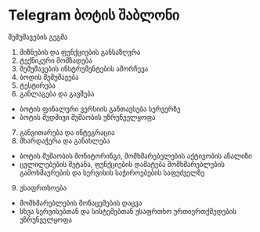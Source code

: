 #  Telegram ბოტის შაბლონი


შემუშავების გეგმა

1. მიზნების და ფუნქციების განსაზღვრა
2. ტექნიკური მომზადება
3. შემუშავების ინსტრუმენტების ამორჩევა
4. ბოდის შემუშავება
5. ტესტირება
6. განლაგება და გავშება
  - ბოტის ფინალური ვერსიის განთავსება სერვერზე
  - ბოტის მუდმივი მუშაობის უზრუნველყოფა
7. განვითარება და ინტეგრაცია
8. მხარდაჭერა და განახლება
  - ბოტის მუშაობის მონიტორინგი, მომხმარებელების აქტივობის ანალიზი
  - ცვლილებების შეტანა, ფუნქციების დამატება მომხმარებლების გამოხმაურების და სერვისის საჭიროებების საფუძველზე
9. უსაფრთხოება
  - მომხმარებლების მონაცემების დაცვა
  - სხვა სერვისებთან და სისტემებთან უსაფრთხო ურთიერთქმედების უზრუნველყოფა
